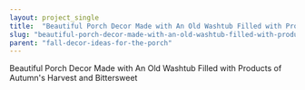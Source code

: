 ```yaml
---
layout: project_single
title:  "Beautiful Porch Decor Made with An Old Washtub Filled with Products of Autumn's Harvest and Bittersweet"
slug: "beautiful-porch-decor-made-with-an-old-washtub-filled-with-products-of-autumns-harvest-and"
parent: "fall-decor-ideas-for-the-porch"
---
```

Beautiful Porch Decor Made with An Old Washtub Filled with Products of Autumn's Harvest and Bittersweet